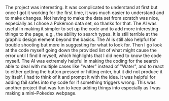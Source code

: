The project was interesting. It was complicated to understand at first but once I got it working for the first time, it was much easier to understand and to make changes. Not having to make the data set from scratch was nice, especially as I chose a Pokémon data set, so thanks for that. The AI was useful in making it simpler to set up the code and to add more interesting things to the page, e.g., the ability to search types. It is still terrible at the graphic design element beyond the basics. The AI is still also helpful for trouble shooting but more in suggesting for what to look for. Then I go look at the code myself going down the provided list of what might cause the error until I find it myself, which highlights that I did need to know the code myself. The AI was extremely helpful in making the coding for the search able to deal with multiple cases like "water" instead of "Water", and to react to either getting the button pressed or hitting enter, but it did not produce it by itself.  I had to think of it and prompt it with the idea.  It was helpful for adding fail safes into my code for if something triggers wrong. This was another project that was fun to keep adding things into especially as I was making a mini–Pokedex webpage.  